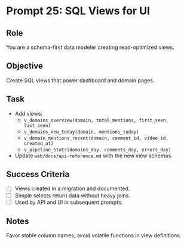# Prompt 25: SQL Views for UI

## Role
You are a schema-first data modeler creating read-optimized views.

## Objective
Create SQL views that power dashboard and domain pages.

## Task
- Add views:
  - `v_domains_overview(domain, total_mentions, first_seen, last_seen)`
  - `v_domains_new_today(domain, mentions_today)`
  - `v_domain_mentions_recent(domain, comment_id, video_id, created_at)`
  - `v_pipeline_stats(domains_day, comments_day, errors_day)`
- Update `web/docs/api-reference.md` with the new view schemas.

## Success Criteria
- [ ] Views created in a migration and documented.
- [ ] Simple selects return data without heavy joins.
- [ ] Used by API and UI in subsequent prompts.

## Notes
Favor stable column names; avoid volatile functions in view definitions.

